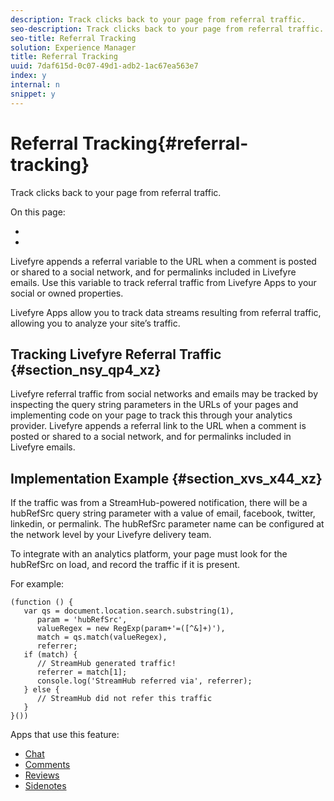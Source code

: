 ```yaml
---
description: Track clicks back to your page from referral traffic.
seo-description: Track clicks back to your page from referral traffic.
seo-title: Referral Tracking
solution: Experience Manager
title: Referral Tracking
uuid: 7daf615d-0c07-49d1-adb2-1ac67ea563e7
index: y
internal: n
snippet: y
---
```


# Referral Tracking{#referral-tracking}

Track clicks back to your page from referral traffic.

On this page:

* [](#c_referral_tracking/section_nsy_qp4_xz) 
* [](#c_referral_tracking/section_xvs_x44_xz)

Livefyre appends a referral variable to the URL when a comment is posted or shared to a social network, and for permalinks included in Livefyre emails. Use this variable to track referral traffic from Livefyre Apps to your social or owned properties.

Livefyre Apps allow you to track data streams resulting from referral traffic, allowing you to analyze your site’s traffic.

## Tracking Livefyre Referral Traffic {#section_nsy_qp4_xz}

Livefyre referral traffic from social networks and emails may be tracked by inspecting the query string parameters in the URLs of your pages and implementing code on your page to track this through your analytics provider. Livefyre appends a referral link to the URL when a comment is posted or shared to a social network, and for permalinks included in Livefyre emails.

## Implementation Example {#section_xvs_x44_xz}

If the traffic was from a StreamHub-powered notification, there will be a hubRefSrc query string parameter with a value of email, facebook, twitter, linkedin, or permalink. The hubRefSrc parameter name can be configured at the network level by your Livefyre delivery team.

To integrate with an analytics platform, your page must look for the hubRefSrc on load, and record the traffic if it is present.

For example:

```
(function () { 
   var qs = document.location.search.substring(1), 
      param = 'hubRefSrc', 
      valueRegex = new RegExp(param+'=([^&]+)'), 
      match = qs.match(valueRegex), 
      referrer; 
   if (match) { 
      // StreamHub generated traffic! 
      referrer = match[1]; 
      console.log('StreamHub referred via', referrer); 
   } else { 
      // StreamHub did not refer this traffic 
   } 
}())
```



Apps that use this feature:

* [Chat](../c-about-apps/c-chat-app/c-chat-app.md#c_chat_app) 
* [Comments](/help/using/c-about-apps/c-comments/c-comments.md) 
* [Reviews](../c-about-apps/c-reviews-app/c-reviews-app.md#c_reviews_app) 
* [Sidenotes](../c-about-apps/c-sidenotes-app/c-sidenotes-app.md#c_sidenotes_app)

